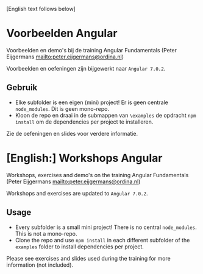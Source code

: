 [English text follows below]

# Voorbeelden Angular

Voorbeelden en demo's bij de training Angular Fundamentals (Peter Eijgermans <mailto:peter.eijgermans@ordina.nl>)

Voorbeelden en oefeningen zijn bijgewerkt naar `Angular 7.0.2`.

## Gebruik

-   Elke subfolder is een eigen (mini) project! Er is geen centrale `node_modules`. Dit is geen mono-repo.
-   Kloon de repo en draai in de submappen van `\examples` de opdracht `npm install` om de dependencies
    per project te installeren.

Zie de oefeningen en slides voor verdere informatie.

# [English:] Workshops Angular

Workshops, exercises and demo's on the training Angular Fundamentals (Peter Eijgermans <mailto:peter.eijgermans@ordina.nl>)

Workshops and exercises are updated to `Angular 7.0.2`.

## Usage

-   Every subfolder is a small mini project! There is no central `node_modules`. This is not a mono-repo.
-   Clone the repo and use `npm install` in each different subfolder of the `examples` folder to install dependencies
    per project.

Please see exercises and slides used during the training for more information (not included).


